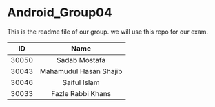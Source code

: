 # Android_Group04
This is the readme file of our group. we will use this repo for our exam.

| ID    | Name                   |
| :-----: | :---:                |
| 30050 | Sadab Mostafa          |
| 30043	| Mahamudul Hasan Shajib |
| 30046	| Saiful Islam           |
| 30033	| Fazle Rabbi Khans      |